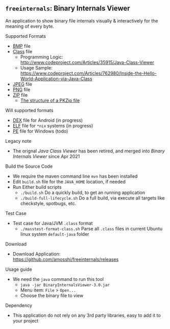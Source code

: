 ## `freeinternals`: Binary Internals Viewer

An application to show binary file internals visually & interactively for the meaning of every byte.

Supported Formats

* [BMP](https://en.wikipedia.org/wiki/BMP_file_format) file
* [Class](https://docs.oracle.com/javase/specs/) file
  * Programming Logic: http://www.codeproject.com/Articles/35915/Java-Class-Viewer
  * Usage Sample: https://www.codeproject.com/Articles/762980/Inside-the-Hello-World-Application-via-Java-Class
* [JPEG](https://en.wikipedia.org/wiki/JPEG) file
* [PNG](https://en.wikipedia.org/wiki/Portable_Network_Graphics) file
* [ZIP](https://en.wikipedia.org/wiki/ZIP_(file_format)) file
  * [The structure of a PKZip file](https://users.cs.jmu.edu/buchhofp/forensics/formats/pkzip.html)

Will supported formats

* [DEX](https://en.wikipedia.org/wiki/Dalvik_(software)) file for Android (in progress)
* [ELF](https://en.wikipedia.org/wiki/Executable_and_Linkable_Format) file for `*nix` systems (in progress)
* [PE](https://en.wikipedia.org/wiki/Portable_Executable) file for Windows (todo)

Legacy note

* The orignal *Java Class Viewer* has been retired, and merged into *Binary Internals Viewer* since Apr 2021
 
Build the Source Code

* We require the maven command line `mvn` has been installed
* Edit `build.sh` file for the `JAVA_HOME` location, if needed
* Run Either build scripts
  * `./build.sh` Do a quickly build, to get an running application
  * `./build-full-lifecycle.sh` Do a full build, via execute all targets like checkstyle, spotbugs, etc.

Test Case
* Test case for Java/JVM `.class` format
  * `./masstest-format-class.sh` Parse all `.class` files in current Ubuntu linux system `default-java` folder

Download

* Download Application: https://github.com/amosshi/freeinternals/releases

Usage guide

* We need the `java` command to run this tool
  * `java -jar BinaryInternalsViewer-3.0.jar`
  * Menu item: `File` > `Open...`
  * Choose the binary file to view

Dependency

* This application do not rely on any 3rd party libraries, easy to add it to your project

